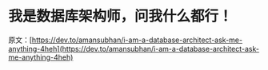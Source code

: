 # 我是数据库架构师，问我什么都行！

原文：[https://dev.to/amansubhan/i-am-a-database-architect-ask-me-anything-4heh](https://dev.to/amansubhan/i-am-a-database-architect-ask-me-anything-4heh)